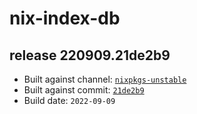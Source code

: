 # nix-index-db
## release 220909.21de2b9
- Built against channel: [`nixpkgs-unstable`](https://github.com/nixos/nixpkgs/tree/nixpkgs-unstable)
- Built against commit: [`21de2b9`](https://github.com/NixOS/nixpkgs/commit/21de2b973f9fee595a7a1ac4693efff791245c34)
- Build date: `2022-09-09`

